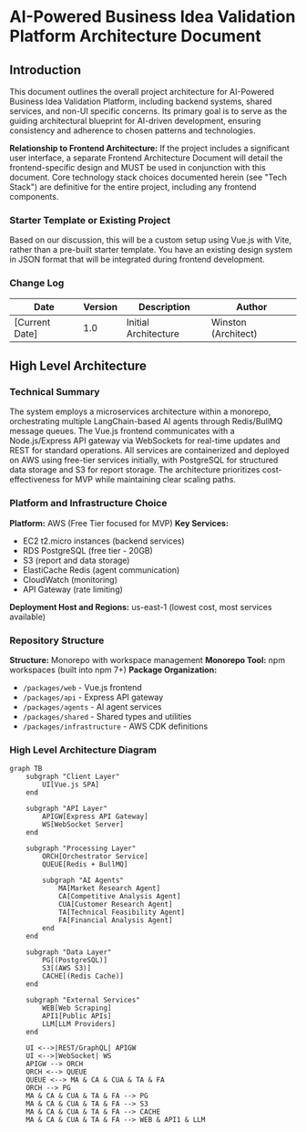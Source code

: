 # AI-Powered Business Idea Validation Platform Architecture Document

## Introduction

This document outlines the overall project architecture for AI-Powered Business Idea Validation Platform, including backend systems, shared services, and non-UI specific concerns. Its primary goal is to serve as the guiding architectural blueprint for AI-driven development, ensuring consistency and adherence to chosen patterns and technologies.

**Relationship to Frontend Architecture:**
If the project includes a significant user interface, a separate Frontend Architecture Document will detail the frontend-specific design and MUST be used in conjunction with this document. Core technology stack choices documented herein (see "Tech Stack") are definitive for the entire project, including any frontend components.

### Starter Template or Existing Project

Based on our discussion, this will be a custom setup using Vue.js with Vite, rather than a pre-built starter template. You have an existing design system in JSON format that will be integrated during frontend development.

### Change Log

| Date           | Version | Description          | Author              |
| -------------- | ------- | -------------------- | ------------------- |
| [Current Date] | 1.0     | Initial Architecture | Winston (Architect) |

## High Level Architecture

### Technical Summary

The system employs a microservices architecture within a monorepo, orchestrating multiple LangChain-based AI agents through Redis/BullMQ message queues. The Vue.js frontend communicates with a Node.js/Express API gateway via WebSockets for real-time updates and REST for standard operations. All services are containerized and deployed on AWS using free-tier services initially, with PostgreSQL for structured data storage and S3 for report storage. The architecture prioritizes cost-effectiveness for MVP while maintaining clear scaling paths.

### Platform and Infrastructure Choice

**Platform:** AWS (Free Tier focused for MVP)
**Key Services:**

- EC2 t2.micro instances (backend services)
- RDS PostgreSQL (free tier - 20GB)
- S3 (report and data storage)
- ElastiCache Redis (agent communication)
- CloudWatch (monitoring)
- API Gateway (rate limiting)

**Deployment Host and Regions:** us-east-1 (lowest cost, most services available)

### Repository Structure

**Structure:** Monorepo with workspace management
**Monorepo Tool:** npm workspaces (built into npm 7+)
**Package Organization:**

- `/packages/web` - Vue.js frontend
- `/packages/api` - Express API gateway
- `/packages/agents` - AI agent services
- `/packages/shared` - Shared types and utilities
- `/packages/infrastructure` - AWS CDK definitions

### High Level Architecture Diagram

```mermaid
graph TB
    subgraph "Client Layer"
        UI[Vue.js SPA]
    end

    subgraph "API Layer"
        APIGW[Express API Gateway]
        WS[WebSocket Server]
    end

    subgraph "Processing Layer"
        ORCH[Orchestrator Service]
        QUEUE[Redis + BullMQ]

        subgraph "AI Agents"
            MA[Market Research Agent]
            CA[Competitive Analysis Agent]
            CUA[Customer Research Agent]
            TA[Technical Feasibility Agent]
            FA[Financial Analysis Agent]
        end
    end

    subgraph "Data Layer"
        PG[(PostgreSQL)]
        S3[(AWS S3)]
        CACHE[(Redis Cache)]
    end

    subgraph "External Services"
        WEB[Web Scraping]
        API1[Public APIs]
        LLM[LLM Providers]
    end

    UI <-->|REST/GraphQL| APIGW
    UI <-->|WebSocket| WS
    APIGW --> ORCH
    ORCH <--> QUEUE
    QUEUE <--> MA & CA & CUA & TA & FA
    ORCH --> PG
    MA & CA & CUA & TA & FA --> PG
    MA & CA & CUA & TA & FA --> S3
    MA & CA & CUA & TA & FA --> CACHE
    MA & CA & CUA & TA & FA --> WEB & API1 & LLM
```
